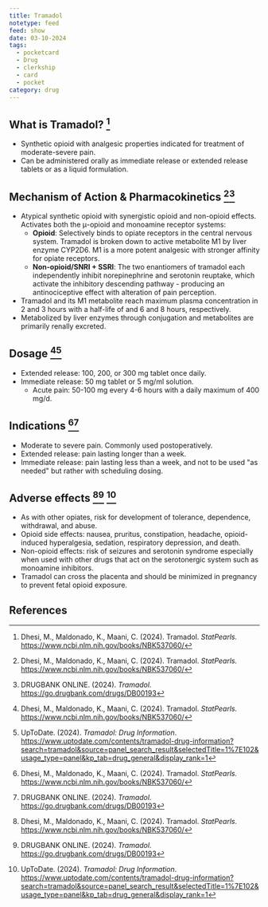 ```yaml
---
title: Tramadol
notetype: feed
feed: show
date: 03-10-2024
tags:
  - pocketcard
  - Drug
  - clerkship
  - card
  - pocket
category: drug
---
```

## What is Tramadol? [^1]
- Synthetic opioid with analgesic properties indicated for treatment of moderate-severe pain.
- Can be administered orally as immediate release or extended release tablets or as a liquid formulation.

## Mechanism of Action & Pharmacokinetics [^1][^2]
- Atypical synthetic opioid with synergistic opioid and non-opioid effects. Activates both the μ-opioid and monoamine receptor systems:
	- **Opioid**: Selectively binds to opiate receptors in the central nervous system. Tramadol is broken down to active metabolite M1 by liver enzyme CYP2D6. M1 is a more potent analgesic with stronger affinity for opiate receptors.
	- **Non-opioid/SNRI + SSRI**: The two enantiomers of tramadol each independently inhibit norepinephrine and serotonin reuptake, which activate the inhibitory descending pathway - producing an antinociceptive effect with alteration of pain perception.
- Tramadol and its M1 metabolite reach maximum plasma concentration in 2 and 3 hours with a half-life of and 6 and 8 hours, respectively.
- Metabolized by liver enzymes through conjugation and metabolites are primarily renally excreted. 

## Dosage [^1][^3]
- Extended release: 100, 200, or 300 mg tablet once daily.
- Immediate release: 50 mg tablet or 5 mg/ml solution.
	- Acute pain: 50-100 mg every 4-6 hours with a daily maximum of 400 mg/d.

## Indications [^1][^2] 
- Moderate to severe pain. Commonly used postoperatively. 
- Extended release: pain lasting longer than a week.
- Immediate release: pain lasting less than a week, and not to be used "as needed" but rather with scheduling dosing. 

## Adverse effects  [^1][^2] [^3]
- As with other opiates, risk for development of tolerance, dependence, withdrawal, and abuse.
- Opioid side effects: nausea, pruritus, constipation, headache, opioid-induced hyperalgesia, sedation, respiratory depression, and death.
- Non-opioid effects: risk of seizures and serotonin syndrome especially when used with other drugs that act on the serotonergic system such as monoamine inhibitors. 
- Tramadol can cross the placenta and should be minimized in pregnancy to prevent fetal opioid exposure. 

## References
[^1]: Dhesi, M., Maldonado, K., Maani, C. (2024). Tramadol. *StatPearls.* https://www.ncbi.nlm.nih.gov/books/NBK537060/
[^2]: DRUGBANK ONLINE. (2024). *Tramadol.* https://go.drugbank.com/drugs/DB00193
[^3]: UpToDate. (2024). *Tramadol: Drug Information*. https://www.uptodate.com/contents/tramadol-drug-information?search=tramadol&source=panel_search_result&selectedTitle=1%7E102&usage_type=panel&kp_tab=drug_general&display_rank=1



